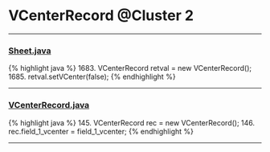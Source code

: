 # VCenterRecord @Cluster 2

***

### [Sheet.java](https://searchcode.com/codesearch/view/15642365/)
{% highlight java %}
1683. VCenterRecord retval = new VCenterRecord();
1685. retval.setVCenter(false);
{% endhighlight %}

***

### [VCenterRecord.java](https://searchcode.com/codesearch/view/15642507/)
{% highlight java %}
145. VCenterRecord rec = new VCenterRecord();
146. rec.field_1_vcenter = field_1_vcenter;
{% endhighlight %}

***

